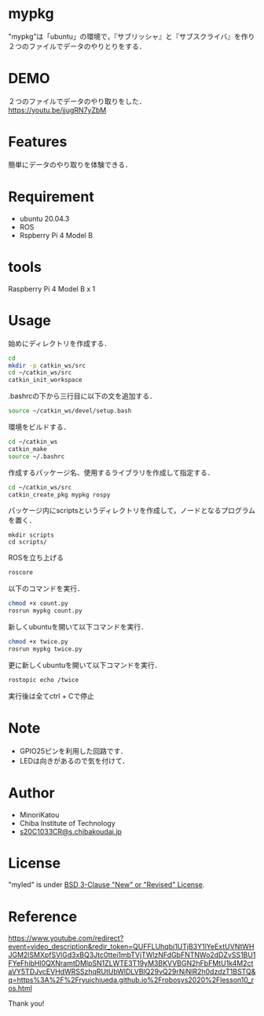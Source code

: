# mypkg

"mypkg"は「ubuntu」の環境で，『サブリッシャ』と『サブスクライバ』を作り２つのファイルでデータのやりとりをする．

# DEMO

２つのファイルでデータのやり取りをした．<br>
https://youtu.be/jjugRN7yZbM

# Features

簡単にデータのやり取りを体験できる．

# Requirement

* ubuntu 20.04.3
* ROS
* Rspberry Pi 4 Model B

# tools

Raspberry Pi 4 Model B x 1<br>

# Usage

始めにディレクトリを作成する．

```bash
cd
mkdir -p catkin_ws/src
cd ~/catkin_ws/src
catkin_init_workspace
```

.bashrcの下から三行目に以下の文を追加する．

```bash
source ~/catkin_ws/devel/setup.bash
```

環境をビルドする．

```bash
cd ~/catkin_ws
catkin_make
source ~/.bashrc
```

作成するパッケージ名、使用するライブラリを作成して指定する．

```bash
cd ~/catkin_ws/src
catkin_create_pkg mypkg rospy
```

パッケージ内にscriptsというディレクトリを作成して，ノードとなるプログラムを置く．

```bashcd mypkg/
mkdir scripts
cd scripts/
```

ROSを立ち上げる

```bash
roscore
```

以下のコマンドを実行．

```bash
chmod +x count.py
rosrun mypkg count.py
```

新しくubuntuを開いて以下コマンドを実行．

```bash
chmod +x twice.py
rosrun mypkg twice.py
```

更に新しくubuntuを開いて以下コマンドを実行．

```bash
rostopic echo /twice
```

実行後は全てctrl + Cで停止

# Note

* GPIO25ピンを利用した回路です．
* LEDは向きがあるので気を付けて．

# Author

* MinoriKatou
* Chiba Institute of Technology
* s20C1033CR@s.chibakoudai.jp

# License

"myled" is under [BSD 3-Clause "New" or "Revised" License](https://www.gnu.org/licenses/).

# Reference

https://www.youtube.com/redirect?event=video_description&redir_token=QUFFLUhqbi1UTjB3Y1lYeExtUVNtWHJGM2lSMXpfSVlGd3xBQ3Jtc0ttei1mbTVjTWlzNFdGbFNTNWo2dDZvSS1BU1FYeFhibHl0QXNramtDMlpSN1ZLWTE3T19yM3BKVVBGN2hFbFMtU1k4M2ctaVY5TDJvcEVHdWRSSzhqRUtUbWlDLVBlQ29vQ29rNjNIR2h0dzdzT1BSTQ&q=https%3A%2F%2Fryuichiueda.github.io%2Frobosys2020%2Flesson10_ros.html

Thank you!
